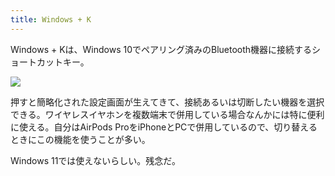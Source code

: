 ```yaml
---
title: Windows + K
---
```

Windows + Kは、Windows 10でペアリング済みのBluetooth機器に接続するショートカットキー。

![](https://lh4.googleusercontent.com/n4pLMG_rsKdMIQtbDd_aHk0Av4j7hl6s6crb43N-JWUKZP__ZSbcV7AU6BPQMdo3J3eqfELSWGdX6chZX67mb7meHrig6HPmMRTv0wQ5RahaQC1Na84QR244iDRTdLqi1sBEHLOs9xNMAr-uwPmO8CsirKIRj62bDx7lwdc19Se3dsWHrQAuOC7PmEl2)

押すと簡略化された設定画面が生えてきて、接続あるいは切断したい機器を選択できる。ワイヤレスイヤホンを複数端末で併用している場合なんかには特に便利に使える。自分はAirPods ProをiPhoneとPCで併用しているので、切り替えるときにこの機能を使うことが多い。

Windows 11では使えないらしい。残念だ。
